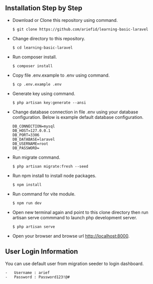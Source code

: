 ## Installation Step by Step

-   Download or Clone this repository using command.

    ```
    $ git clone https://github.com/ariefid/learning-basic-laravel
    ```

-   Change directory to this repository.

    ```
    $ cd learning-basic-laravel
    ```

-   Run composer install.

    ```
    $ composer install
    ```

-   Copy file .env.example to .env using command.

    ```
    $ cp .env.example .env
    ```

-   Generate key using command.

    ```
    $ php artisan key:generate --ansi
    ```

-   Change database connection in file .env using your database configuration. Below is example default database configuration.

    ```
    DB_CONNECTION=mysql
    DB_HOST=127.0.0.1
    DB_PORT=3306
    DB_DATABASE=laravel
    DB_USERNAME=root
    DB_PASSWORD=
    ```

-   Run migrate command.

    ```
    $ php artisan migrate:fresh --seed
    ```

-   Run npm install to install node packages.

    ```
    $ npm install
    ```

-   Run command for vite module.

    ```
    $ npm run dev
    ```

-   Open new terminal again and point to this clone directory then run artisan serve commmand to launch php development server.

    ```
    $ php artisan serve
    ```

-   Open your browser and browse url [http://localhost:8000](http://localhost:8000).

## User Login Information

You can use default user from migration seeder to login dashboard.

```
-   Username : arief
-   Password : Password123!@#
```

